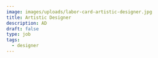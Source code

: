 ```yaml
---
image: images/uploads/labor-card-artistic-designer.jpg
title: Artistic Designer
description: AD
draft: false
type: job
tags:
  - designer
---
```

